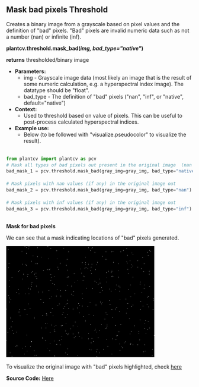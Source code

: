 ## Mask bad pixels Threshold

Creates a binary image from a grayscale based on pixel values and the definition of "bad" pixels.
"Bad" pixels are invalid numeric data such as not a number (nan) or infinite (inf).

**plantcv.threshold.mask_bad(*img, bad_type="native"*)**

**returns** thresholded/binary image

- **Parameters:**
    - img - Grayscale image data (most likely an image that is the result of some numeric calculation, e.g. a hyperspectral index image). The datatype should be "float".
    - bad_type - The definition of "bad" pixels ("nan", "inf", or "native", default="native")
- **Context:**
    - Used to threshold based on value of pixels. This can be useful to post-process calculated hyperspectral indices.  
- **Example use:**
    - Below (to be followed with "visualize.pseudocolor" to visualize the result). 

```python

from plantcv import plantcv as pcv
# Mask all types of bad pixels out present in the original image  (nan and inf)
bad_mask_1 = pcv.threshold.mask_bad(gray_img=gray_img, bad_type="native")

# Mask pixels with nan values (if any) in the original image out
bad_mask_2 = pcv.threshold.mask_bad(gray_img=gray_img, bad_type="nan")

# Mask pixels with inf values (if any) in the original image out
bad_mask_3 = pcv.threshold.mask_bad(gray_img=gray_img, bad_type="inf")
                                    
```

**Mask for bad pixels**

We can see that a mask indicating locations of "bad" pixels generated. 

![Screenshot](img/documentation_images/mask_bad_threshold/bad_mask_both.png)

To visualize the original image with "bad" pixels highlighted, check [here](https://github.com/danforthcenter/plantcv/blob/master/docs/visualize_pseudocolor.md)

**Source Code:** [Here](https://github.com/danforthcenter/plantcv/blob/master/plantcv/plantcv/threshold/threshold_methods.py)

